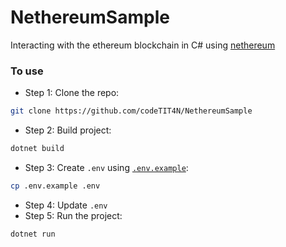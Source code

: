 # NethereumSample

Interacting with the ethereum blockchain in C# using [nethereum](https://nethereum.com)

### To use

- Step 1: Clone the repo:

```bash
git clone https://github.com/codeTIT4N/NethereumSample
```

- Step 2: Build project:

```bash
dotnet build
```

- Step 3: Create `.env` using [`.env.example`](./.env.example):

```bash
cp .env.example .env
```

- Step 4: Update `.env`
- Step 5: Run the project:

```bash
dotnet run
```
